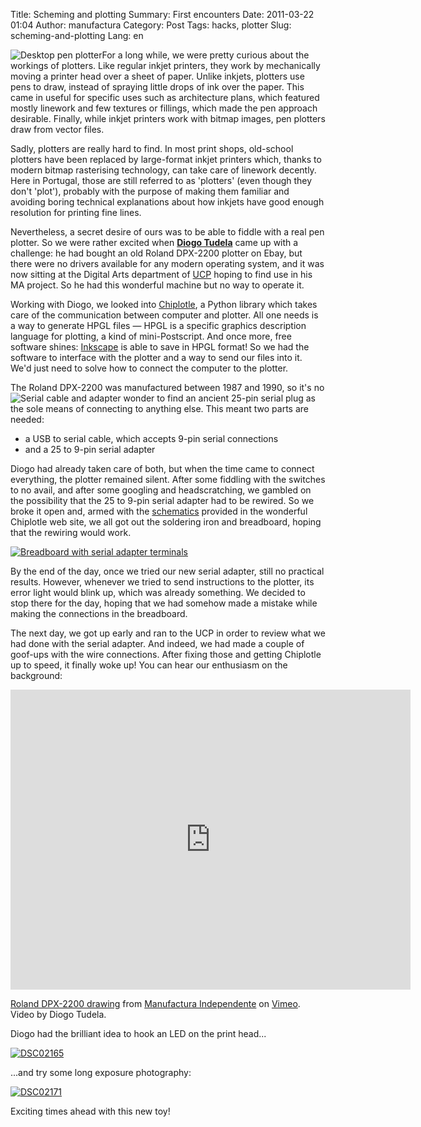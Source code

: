 Title: Scheming and plotting
Summary: First encounters
Date: 2011-03-22 01:04
Author: manufactura
Category: Post
Tags: hacks, plotter
Slug: scheming-and-plotting
Lang: en

![](http://www.plotter-printers.com/wp-content/uploads/2011/03/pen-plotter-pictures.jpg "Desktop pen plotter")For
a long while, we were pretty curious about the workings of plotters.
Like regular inkjet printers, they work by mechanically moving a printer
head over a sheet of paper. Unlike inkjets, plotters use pens to draw,
instead of spraying little drops of ink over the paper. This came in
useful for specific uses such as architecture plans, which featured
mostly linework and few textures or fillings, which made the pen
approach desirable. Finally, while inkjet printers work with bitmap
images, pen plotters draw from vector files.

Sadly, plotters are really hard to find. In most print shops, old-school
plotters have been replaced by large-format inkjet printers which,
thanks to modern bitmap rasterising technology, can take care of
linework decently. Here in Portugal, those are still referred to as
'plotters' (even though they don't 'plot'), probably with the purpose of
making them familiar and avoiding boring technical explanations about
how inkjets have good enough resolution for printing fine lines.

Nevertheless, a secret desire of ours was to be able to fiddle with a
real pen plotter. So we were rather excited when [**Diogo
Tudela**](http://vimeo.com/user6357835) came up with a challenge: he had
bought an old Roland DPX-2200 plotter on Ebay, but there were no drivers
available for any modern operating system, and it was now sitting at the
Digital Arts department of
[UCP](http://www.artes.ucp.pt/ "Escola das Artes - Universidade Católica")
hoping to find use in his MA project. So he had this wonderful machine
but no way to operate it.

Working with Diogo, we looked into
[Chiplotle](http://music.columbia.edu/cmc/chiplotle/ "Chiplotle"), a
Python library which takes care of the communication between computer
and plotter. All one needs is a way to generate HPGL files — HPGL is a
specific graphics description language for plotting, a kind of
mini-Postscript. And once more, free software shines:
[Inkscape](http://inkscape.org) is able to save in HPGL format! So we
had the software to interface with the plotter and a way to send our
files into it. We'd just need to solve how to connect the computer to
the plotter.

The Roland DPX-2200 was manufactured between 1987 and 1990, so it's
no![](http://computerpartsdirect.us/images/products/800A-RS232-unit.jpg "Serial cable and adapter")
wonder to find an ancient 25-pin serial plug as the sole means of
connecting to anything else. This meant two parts are needed:

-   a USB to serial cable, which accepts 9-pin serial connections
-   and a 25 to 9-pin serial adapter

Diogo had already taken care of both, but when the time came to connect
everything, the plotter remained silent. After some fiddling with the
switches to no avail, and after some googling and headscratching, we
gambled on the possibility that the 25 to 9-pin serial adapter had to be
rewired. So we broke it open and, armed with the
[schematics](http://music.columbia.edu/cmc/chiplotle/manual/chapters/hardware/index.html)
provided in the wonderful Chiplotle web site, we all got out the
soldering iron and breadboard, hoping that the rewiring would work.

[![](http://media.manufacturaindependente.org/DSC02151-1024x768.jpg "Breadboard with serial adapter terminals")](http://media.manufacturaindependente.org/DSC02151.jpg)

By the end of the day, once we tried our new serial adapter, still no
practical results. However, whenever we tried to send instructions to
the plotter, its error light would blink up, which was already
something. We decided to stop there for the day, hoping that we had
somehow made a mistake while making the connections in the breadboard.

The next day, we got up early and ran to the UCP in order to review what
we had done with the serial adapter. And indeed, we had made a couple of
goof-ups with the wire connections. After fixing those and getting
Chiplotle up to speed, it finally woke up! You can hear our enthusiasm
on the background:

<iframe src="http://player.vimeo.com/video/21323028?color=88aa00" width="640" height="480" frameborder="0"></iframe>

[Roland DPX-2200 drawing](http://vimeo.com/21323028) from [Manufactura
Independente](http://vimeo.com/user6367848) on
[Vimeo](http://vimeo.com). Video by Diogo Tudela.

Diogo had the brilliant idea to hook an LED on the print head...

[![](http://media.manufacturaindependente.org/DSC02165-1024x768.jpg "DSC02165")](http://media.manufacturaindependente.org/DSC02165.jpg)

...and try some long exposure photography:

[![](http://media.manufacturaindependente.org/DSC02171-1024x768.jpg "DSC02171")](http://media.manufacturaindependente.org/DSC02171.jpg)

Exciting times ahead with this new toy!

